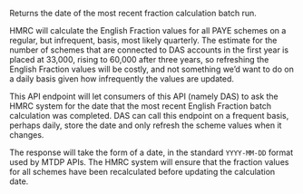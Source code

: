Returns the date of the most recent fraction calculation batch run.

HMRC will calculate the English Fraction values for all PAYE schemes on a regular, but infrequent, basis, most likely quarterly. The estimate for the number of schemes that are connected to DAS accounts in the first year is placed at 33,000, rising to 60,000 after three years, so refreshing the English Fraction values will be costly, and not something we’d want to do on a daily basis given how infrequently the values are updated.

This API endpoint will let consumers of this API (namely DAS) to ask the HMRC system for the date that the most recent English Fraction batch calculation was completed. DAS can call this endpoint on a frequent basis, perhaps daily, store the date and only refresh the scheme values when it changes.

The response will take the form of a date, in the standard `YYYY-MM-DD` format used by MTDP APIs. The HMRC system will ensure that the fraction values for all schemes have been recalculated before updating the calculation date.